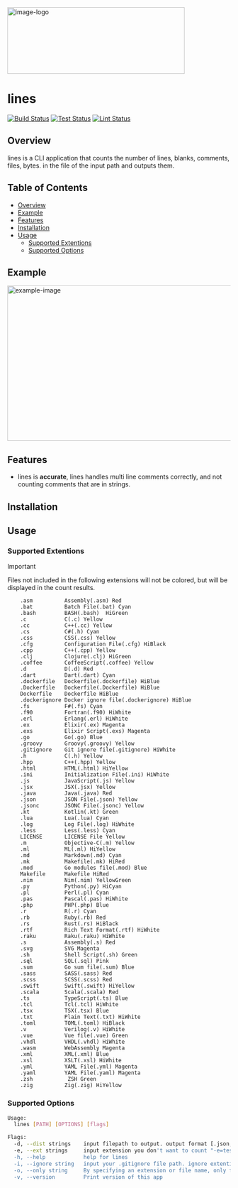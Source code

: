 <img src="https://github.com/suwakei/logo/main/logo.png" alt="image-logo" width="400px" height="150px">

# lines

[![Build Status](https://github.com/suwakei/lines/actions/workflows/build.yml/badge.svg)](https://github.com/suwakei/lines/actions/workflows/build.yml)
[![Test Status](https://github.com/suwakei/lines/actions/workflows/test.yml/badge.svg)](https://github.com/suwakei/lines/actions/workflows/test.yml)
[![Lint Status](https://github.com/suwakei/lines/actions/workflows/lint.yml/badge.svg)](https://github.com/suwakei/lines/actions/workflows/lint.yml)

## Overview
lines is a CLI application that counts the number of lines, blanks, comments, files, bytes. in the file of the input path and outputs them.

## Table of Contents
- [Overview](#overview)
- [Example](#example)
- [Features](#features)
- [Installation](#installation)
- [Usage](#usage)
    - [Supported Extentions](#supported-extentions)
    - [Supported Options](#supported-options)

## Example
<img src="https://github.com/suwakei/logo/main/ex.png" alt="example-image" width="1000px" height="350px">

## Features

- lines is **accurate**, lines handles multi line comments correctly,
and not counting comments that are in strings.


## Installation

## Usage

### Supported Extentions
> [!IMPORTANT]
> Files not included in the following extensions will not be colored,
> but will be displayed in the count results.
```console
	.asm          Assembly(.asm) Red
	.bat          Batch File(.bat) Cyan
    .bash         BASH(.bash)  HiGreen
	.c            C(.c) Yellow
	.cc           C++(.cc) Yellow
	.cs           C#(.h) Cyan
	.css          CSS(.css) Yellow
	.cfg          Configuration File(.cfg) HiBlack
	.cpp          C++(.cpp) Yellow
	.clj          Clojure(.clj) HiGreen
	.coffee       CoffeeScript(.coffee) Yellow
	.d            D(.d) Red
	.dart         Dart(.dart) Cyan
	.dockerfile   Dockerfile(.dockerfile) HiBlue
	.Dockerfile   Dockerfile(.Dockerfile) HiBlue
	Dockerfile    Dockerfile HiBlue
	.dockerignore Docker ignore file(.dockerignore) HiBlue
	.fs           F#(.fs) Cyan
	.f90          Fortran(.f90) HiWhite
	.erl          Erlang(.erl) HiWhite
	.ex           Elixir(.ex) Magenta
	.exs          Elixir Script(.exs) Magenta
	.go           Go(.go) Blue
	.groovy       Groovy(.groovy) Yellow
	.gitignore    Git ignore file(.gitignore) HiWhite
	.h            C(.h) Yellow
	.hpp          C++(.hpp) Yellow
	.html         HTML(.html) HiYellow
	.ini          Initialization File(.ini) HiWhite
	.js           JavaScript(.js) Yellow
	.jsx          JSX(.jsx) Yellow
	.java         Java(.java) Red
	.json         JSON File(.json) Yellow
	.jsonc        JSONC File(.jsonc) Yellow
	.kt           Kotlin(.kt) Green
	.lua          Lua(.lua) Cyan
	.log          Log File(.log) HiWhite
	.less         Less(.less) Cyan
	LICENSE       LICENSE File Yellow
	.m            Objective-C(.m) Yellow
	.ml           ML(.ml) HiYellow
	.md           Markdown(.md) Cyan
	.mk           Makefile(.mk) HiRed
	.mod          Go modules file(.mod) Blue
	Makefile      Makefile HiRed
	.nim          Nim(.nim) YellowGreen
	.py           Python(.py) HiCyan
	.pl           Perl(.pl) Cyan
	.pas          Pascal(.pas) HiWhite
	.php          PHP(.php) Blue
	.r            R(.r) Cyan
	.rb           Ruby(.rb) Red
	.rs           Rust(.rs) HiBlack
	.rtf          Rich Text Format(.rtf) HiWhite
	.raku         Raku(.raku) HiWhite
	.s            Assembly(.s) Red
	.svg          SVG Magenta
	.sh           Shell Script(.sh) Green
	.sql          SQL(.sql) Pink
	.sum          Go sum file(.sum) Blue
	.sass         SASS(.sass) Red
	.scss         SCSS(.scss) Red
	.swift        Swift(.swift) HiYellow
	.scala        Scala(.scala) Red
	.ts           TypeScript(.ts) Blue
	.tcl          Tcl(.tcl) HiWhite
	.tsx          TSX(.tsx) Blue
	.txt          Plain Text(.txt) HiWhite
	.toml         TOML(.toml) HiBlack
	.v            Verilog(.v) HiWhite
	.vue          Vue file(.vue) Green
	.vhdl         VHDL(.vhdl) HiWhite
	.wasm         WebAssembly Magenta
	.xml          XML(.xml) Blue
	.xsl          XSLT(.xsl) HiWhite
	.yml          YAML File(.yml) Magenta
	.yaml         YAML File(.yaml) Magenta
	.zsh           ZSH Green
	.zig          Zig(.zig) HiYellow
```

### Supported Options
```bash
Usage:
  lines [PATH] [OPTIONS] [flags]

Flags:
  -d, --dist strings    input filepath to output. output format [.json, .jsonc, .yml, .yaml, .toml, .txt]
  -e, --ext strings     input extension you don't want to count "-e=test.json, .js, .go" or "-e=test.json -e=.js -e=.go". (default: .exe, .com, .dll, .so, .dylib, .xls, .xlsx, .pdf, .doc, .docx, .ppt, .pptx)
  -h, --help            help for lines
  -i, --ignore string   input your .gitignore file path. ignore extentions in .gitignore file. (default: .gitignore)
  -o, --only string     By specifying an extension or file name, only files with that extension or name are targeted. "-o=.go" or "-o .go" or "-o=test.txt"
  -v, --version         Print version of this app
```